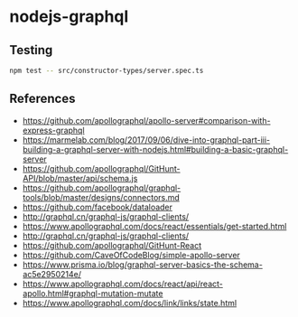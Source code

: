 # nodejs-graphql

## Testing

```bash
npm test -- src/constructor-types/server.spec.ts
```

## References

- https://github.com/apollographql/apollo-server#comparison-with-express-graphql
- https://marmelab.com/blog/2017/09/06/dive-into-graphql-part-iii-building-a-graphql-server-with-nodejs.html#building-a-basic-graphql-server
- https://github.com/apollographql/GitHunt-API/blob/master/api/schema.js
- https://github.com/apollographql/graphql-tools/blob/master/designs/connectors.md
- https://github.com/facebook/dataloader
- http://graphql.cn/graphql-js/graphql-clients/
- https://www.apollographql.com/docs/react/essentials/get-started.html
- http://graphql.cn/graphql-js/graphql-clients/
- https://github.com/apollographql/GitHunt-React
- https://github.com/CaveOfCodeBlog/simple-apollo-server
- https://www.prisma.io/blog/graphql-server-basics-the-schema-ac5e2950214e/
- https://www.apollographql.com/docs/react/api/react-apollo.html#graphql-mutation-mutate
- https://www.apollographql.com/docs/link/links/state.html
